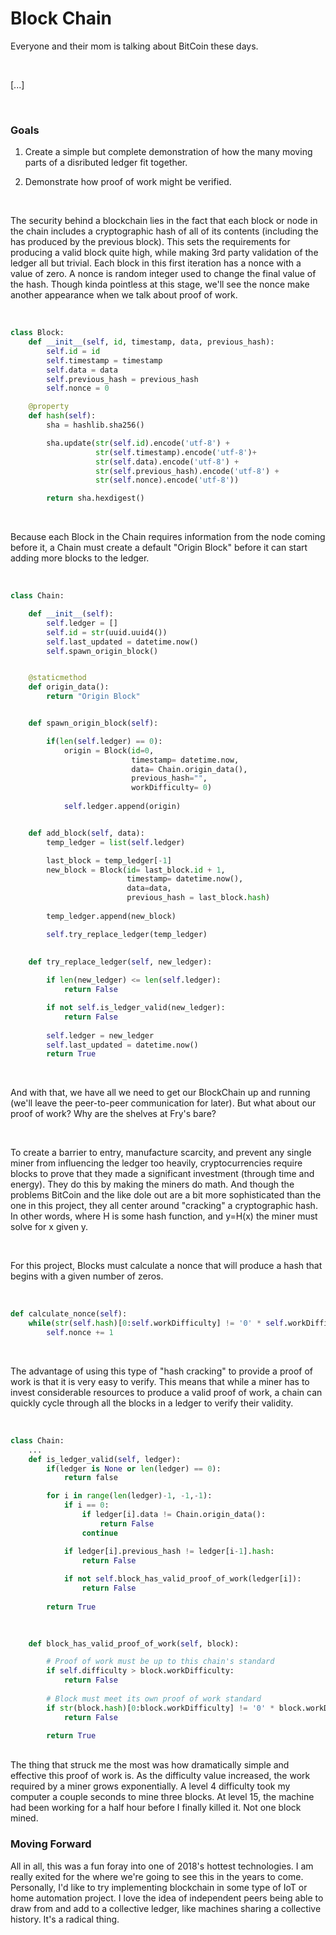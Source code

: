 # Block Chain

Everyone and their mom is talking about BitCoin these days.

<br/>

[...]

<br/>

### Goals

1. Create a simple but complete demonstration of how the many moving parts of a disributed ledger fit together.

2. Demonstrate how proof of work might be verified.

<br/>

The security behind a blockchain lies in the fact that each block or node in the chain includes a cryptographic hash of all of its contents (including the has produced by the previous block). This sets the requirements for producing a valid block quite high, while making 3rd party validation of the ledger all but trivial. Each block in this first iteration has a nonce with a value of zero. A nonce is random integer used to change the final value of the hash. Though kinda pointless at this stage, we'll see the nonce make another appearance when we talk about proof of work.

<br/>

```python
class Block:
    def __init__(self, id, timestamp, data, previous_hash):
        self.id = id
        self.timestamp = timestamp
        self.data = data
        self.previous_hash = previous_hash
        self.nonce = 0

    @property
    def hash(self):
        sha = hashlib.sha256()

        sha.update(str(self.id).encode('utf-8') +
                   str(self.timestamp).encode('utf-8')+ 
                   str(self.data).encode('utf-8') +
                   str(self.previous_hash).encode('utf-8') +
                   str(self.nonce).encode('utf-8'))

        return sha.hexdigest()
```
<br/>



Because each Block in the Chain requires information from the node coming before it, a Chain must create a default "Origin Block" before it can start adding more blocks to the ledger.

<br/>

```python
class Chain:

    def __init__(self):
        self.ledger = []
        self.id = str(uuid.uuid4())
        self.last_updated = datetime.now()
        self.spawn_origin_block()


    @staticmethod
    def origin_data():
        return "Origin Block" 


    def spawn_origin_block(self):

        if(len(self.ledger) == 0):
            origin = Block(id=0, 
                           timestamp= datetime.now,
                           data= Chain.origin_data(),
                           previous_hash="",
                           workDifficulty= 0)
        
            self.ledger.append(origin)


    def add_block(self, data):
        temp_ledger = list(self.ledger)

        last_block = temp_ledger[-1]
        new_block = Block(id= last_block.id + 1,
                          timestamp= datetime.now(),
                          data=data,
                          previous_hash = last_block.hash)
        
        temp_ledger.append(new_block)

        self.try_replace_ledger(temp_ledger)  

    
    def try_replace_ledger(self, new_ledger):
        
        if len(new_ledger) <= len(self.ledger):
            return False

        if not self.is_ledger_valid(new_ledger):
            return False
        
        self.ledger = new_ledger
        self.last_updated = datetime.now()
        return True          
```

<br/>

And with that, we have all we need to get our BlockChain up and running (we'll leave the peer-to-peer communication for later). But what about our proof of work? Why are the shelves at Fry's bare? 

<br/>

To create a barrier to entry, manufacture scarcity, and prevent any single miner from influencing the ledger too heavily, cryptocurrencies require blocks to prove that they made a significant investment (through time and energy). They do this by making the miners do math. And though the problems BitCoin and the like dole out are a bit more sophisticated than the one in this project, they all center around "cracking" a cryptographic hash. In other words, where H is some hash function, and y=H(x) the miner must solve for x given y.

<br/>

For this project, Blocks must calculate a nonce that will produce a hash that begins with a given number of zeros. 

<br/>

```python
def calculate_nonce(self):
    while(str(self.hash)[0:self.workDifficulty] != '0' * self.workDifficulty):
        self.nonce += 1
``` 

<br/>

The advantage of using this type of "hash cracking" to provide a proof of work is that it is very easy to verify. This means that while a miner has to invest considerable resources to produce a valid proof of work, a chain can quickly cycle through all the blocks in a ledger to verify their validity.

<br/>

```python
class Chain:
    ...
    def is_ledger_valid(self, ledger):
        if(ledger is None or len(ledger) == 0):
            return false

        for i in range(len(ledger)-1, -1,-1):
            if i == 0:
                if ledger[i].data != Chain.origin_data():
                    return False
                continue

            if ledger[i].previous_hash != ledger[i-1].hash:
                return False
            
            if not self.block_has_valid_proof_of_work(ledger[i]):
                return False
        
        return True
    

    
    def block_has_valid_proof_of_work(self, block):

        # Proof of work must be up to this chain's standard
        if self.difficulty > block.workDifficulty:
            return False
        
        # Block must meet its own proof of work standard
        if str(block.hash)[0:block.workDifficulty] != '0' * block.workDifficulty:
            return False

        return True
```
<br/>
The thing that struck me the most was how dramatically simple and effective this proof of work is. As the difficulty value increased, the work required by a miner grows exponentially. A level 4 difficulty took my computer a couple seconds to mine three blocks. At level 15, the machine had been working for a half hour before I finally killed it. Not one block mined.

<br/>

### Moving Forward

All in all, this was a fun foray into one of 2018's hottest technologies. I am really exited for the where we're going to see this in the years to come. Personally, I'd like to try implementing blockchain in some type of IoT or home automation project. I love the idea of independent peers being able to draw from and add to a collective ledger, like machines sharing a collective history. It's a radical thing. 